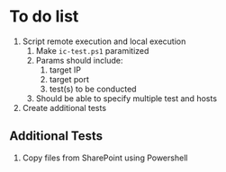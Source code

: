 # To do list

1. Script remote execution and local execution
    1. Make `ic-test.ps1` paramitized
    2. Params should include:
        1. target IP
        2. target port
        3. test(s) to be conducted
    3. Should be able to specify multiple test and hosts
2. Create additional tests

## Additional Tests
1. Copy files from SharePoint using Powershell
